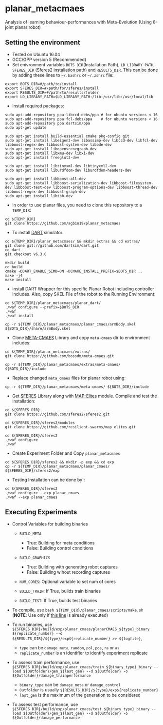 # planar_metacmaes

Analysis of learning behaviour-performances with Meta-Evolution (Using 8-joint planar robot) 

## Setting the environment

- Tested on Ubuntu 16.04
- GCC/GPP version 5 (Recommended)
- Set enivronment variables `BOTS_DIR`(Installation Path), `LD_LIBRARY_PATH`, `SFERES_DIR` (Sferes2 installation path) and `RESULTS_DIR`. This can be done by adding these lines to `~/.bashrc` or `~/.zshrc` file:
```
export BOTS_DIR=#/path/to/install
export SFERES_DIR=#/path/for/sferes/install
export RESULTS_DIR=#/path/to/results/folder
export LD_LIBRARY_PATH=$LD_LIBRARY_PATH:/lib:/usr/lib:/usr/local/lib
```
- Install required packages:
```
sudo apt-add-repository ppa:libccd-debs/ppa # for ubuntu versions < 16
sudo apt-add-repository ppa:fcl-debs/ppa    # for ubuntu versions < 16
sudo apt-add-repository ppa:dartsim/ppa
sudo apt-get update

sudo apt-get install build-essential cmake pkg-config git
sudo apt-get install libeigen3-dev libassimp-dev libccd-dev libfcl-dev libboost-regex-dev libboost-system-dev libode-dev
sudo apt-get install libopenscenegraph-dev
sudo apt-get install libxmu-dev libxi-dev
sudo apt-get install freeglut3-dev

sudo apt-get install libtinyxml-dev libtinyxml2-dev
sudo apt-get install liburdfdom-dev liburdfdom-headers-dev

sudo apt-get install libboost-all-dev
sudo apt-get install libboost-serialization-dev libboost-filesystem-dev libboost-test-dev libboost-program-options-dev libboost-thread-dev libboost-regex-dev libboost-graph-dev
sudo apt-get install libtbb-dev
```
- In order to use planar files, you need to clone this repository to a `TEMP_DIR`:
```
cd ${TEMP_DIR}
git clone https://github.com/agb1n19/planar_metacmaes
```
- To install [DART](https://github.com/dartsim/dart) simulator:
```
cd ${TEMP_DIR}/planar_metacmaes/ && mkdir extras && cd extras/
git clone git://github.com/dartsim/dart.git
cd dart
git checkout v6.3.0

mkdir build
cd build
cmake -DDART_ENABLE_SIMD=ON -DCMAKE_INSTALL_PREFIX=$BOTS_DIR ..
make -j4
make install
```
- Install DART Wrapper for this specific Planar Robot including controller includes. Also, copy SKEL File of the robot to the Running Environment:
```
cd ${TEMP_DIR}/planar_metacmaes/planar_dart/
./waf configure --prefix=$BOTS_DIR
./waf
./waf install

cp -r ${TEMP_DIR}/planar_metacmaes/planar_cmaes/armBody.skel ${BOTS_DIR}/share/armBody.skel
```
- Clone [META-CMAES](https://github.com/bossdm/meta-cmaes) Library and copy `meta-cmaes` dir to environment includes:
```
cd ${TEMP_DIR}/planar_metacmaes/extras/
git clone https://github.com/bossdm/meta-cmaes.git

cp -r ${TEMP_DIR}/planar_metacmaes/extras/meta-cmaes/ ${BOTS_DIR}/include
```
- Replace changed `meta_cmaes` files for planar robot using:
```
cp -r ${TEMP_DIR}/planar_metacmaes/meta-cmaes/ ${BOTS_DIR}/include
```
- Get [SFERES](https://github.com/sferes2/sferes2) Library along with [MAP-Elites](https://github.com/resilient-swarms/map_elites) module. Compile and test the Installation:
```
cd ${SFERES_DIR}
git clone https://github.com/sferes2/sferes2.git

cd ${SFERES_DIR}/sferes2/modules
git clone https://github.com/resilient-swarms/map_elites.git

cd ${SFERES_DIR}/sferes2
./waf configure
./waf
```
- Create Experiment Folder and Copy `planar_metacmaes`
```
cd ${SFERES_DIR}/sferes2 && mkdir -p exp && cd exp
cp -r ${TEMP_DIR}/planar_metacmaes/planar_cmaes/ ${SFERES_DIR}/sferes2/exp
```
- Testing Installation can be done by`:
```
cd ${SFERES_DIR}/sferes2
./waf configure --exp planar_cmaes
./waf --exp planar_cmaes
```
## Executing Experiments

- Control Variables for building binaries

  * `BUILD_META`
     - True: Building for meta conditions
     - False: Building control conditions
    
  * `BUILD_GRAPHICS`
     - True: Building with generating robot captures
     - False: Building wihout recording captures
    
  * `NUM_CORES`: Optional variable to set num of cores
  
  * `BUILD_TRAIN`: If True, builds train binaries
  
  * `BUILD_TEST`: If True, builds test binaries
  
- To compile, use `bash ${TEMP_DIR}/planar_cmaes/scripts/make.sh` (**NOTE**: Use only if [this line](https://github.com/agb1n19/planar_metacmaes/README.md#L95) is already executed)

- To run binaries, use `${SFERES_DIR}/build/exp/planar_cmaes/planarCMAES_${type}_binary ${replicate_number} --d ${RESULTS_DIR}/${type}/exp${replicate_number} >> ${logfile}`,
  * `type` can be `damage_meta`, `random`, `pol`, `pos`, `ra` or `as`
  * `replicate_number` is an identifier to identify experiment replicate
  
- To assess train performance, use `${SFERES_DIR}/build/exp/planar_cmaes/train_${binary_type}_binary --load ${Outfolder}/gen_${last_gen} --d ${Outfolder} -o ${Outfolder}/damage_trainperformance`
  * `binary_type` can be `damage_meta` or `damage_control`
  * `Outfolder` is usually `${RESULTS_DIR}/${type}/exp${replicate_number}`
  * `last_gen` is the maximum of the generation to be considered
  
- To assess test performance, use `${SFERES_DIR}/build/exp/planar_cmaes/test_${binary_type}_binary --load ${Outfolder}/gen_${last_gen} --d ${Outfolder} -o ${Outfolder}/damage_performance`
